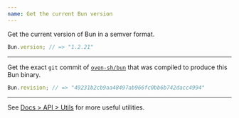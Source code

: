 ```yaml
---
name: Get the current Bun version
---
```


Get the current version of Bun in a semver format.

```ts#index.ts
Bun.version; // => "1.2.21"
```

---

Get the exact `git` commit of [`oven-sh/bun`](https://github.com/oven-sh/bun) that was compiled to produce this Bun binary.

```ts#index.ts
Bun.revision; // => "49231b2cb9aa48497ab966fc0bb6b742dacc4994"
```

---

See [Docs > API > Utils](https://bun.com/docs/api/utils) for more useful utilities.
